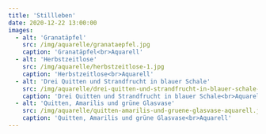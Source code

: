 ```yaml
---
title: 'Stillleben'
date: 2020-12-22 13:00:00
images:
  - alt: 'Granatäpfel'
    src: /img/aquarelle/granataepfel.jpg
    caption: 'Granatäpfel<br>Aquarell'
  - alt: 'Herbstzeitlose'
    src: /img/aquarelle/herbstzeitlose-1.jpg
    caption: 'Herbstzeitlose<br>Aquarell'
  - alt: 'Drei Quitten und Strandfrucht in blauer Schale'
    src: /img/aquarelle/drei-quitten-und-strandfrucht-in-blauer-schale-aquarell.jpg
    caption: 'Drei Quitten und Strandfrucht in blauer Schale<br>Aquarell'
  - alt: 'Quitten, Amarilis und grüne Glasvase'
    src: /img/aquarelle/quitten-amarilis-und-gruene-glasvase-aquarell.jpg
    caption: 'Quitten, Amarilis und grüne Glasvase<br>Aquarell'
---
```

